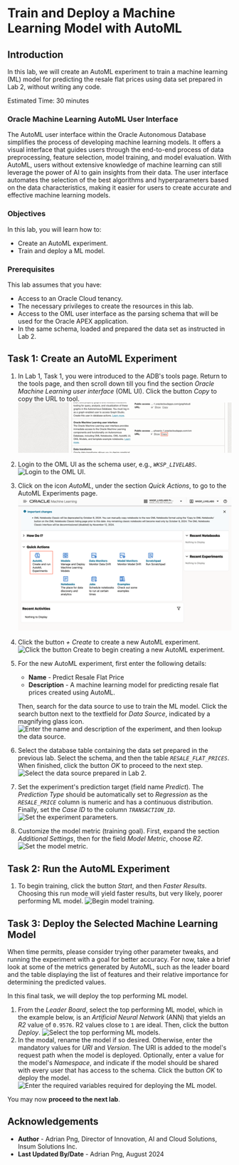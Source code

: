 # Train and Deploy a Machine Learning Model with AutoML

## Introduction

In this lab, we will create an AutoML experiment to train a machine learning (ML) model for predicting the resale flat prices using data set prepared in Lab 2, without writing any code.

Estimated Time: 30 minutes

### Oracle Machine Learning AutoML User Interface

The AutoML user interface within the Oracle Autonomous Database simplifies the process of developing machine learning models. It offers a visual interface that guides users through the end-to-end process of data preprocessing, feature selection, model training, and model evaluation. With AutoML, users without extensive knowledge of machine learning can still leverage the power of AI to gain insights from their data. The user interface automates the selection of the best algorithms and hyperparameters based on the data characteristics, making it easier for users to create accurate and effective machine learning models.

### Objectives

In this lab, you will learn how to:

* Create an AutoML experiment.
* Train and deploy a ML model.

### Prerequisites

This lab assumes that you have:

* Access to an Oracle Cloud tenancy.
* The necessary privileges to create the resources in this lab.
* Access to the OML user interface as the parsing schema that will be used for the Oracle APEX application.
* In the same schema, loaded and prepared the data set as instructed in Lab 2.

## Task 1: Create an AutoML Experiment

1. In Lab 1, Task 1, you were introduced to the ADB's tools page. Return to the tools page, and then scroll down till you find the section *Oracle Machine Learning user interface* (OML UI). Click the button *Copy* to copy the URL to tool.
![Retrieve the URL to the Oracle Machine Learning user interface.](./images/get-link-to-oml-ui.png)
1. Login to the OML UI as the schema user, e.g., *`WKSP_LIVELABS`*.
![Login to the OML UI.](./images/login-to-oml-ui.png)
1. Click on the icon *AutoML*, under the section *Quick Actions*, to go to the AutoML Experiments page.
![Navigate to the AutoML Experiments page.](./images/navigate-to-list-of-automl-experiments.png)
1. Click the button *+ Create* to create a new AutoML experiment.
![Click the button Create to begin creating a new AutoML experiment.](./images/click-create-to-create-new-automl-experiment.png)
1. For the new AutoML experiment, first enter the following details:
    * **Name** - Predict Resale Flat Price
    * **Description** - A machine learning model for predicting resale flat prices created using AutoML.

    Then, search for the data source to use to train the ML model. Click the search button next to the textfield for *Data Source*, indicated by a magnifying glass icon.
![Enter the name and description of the experiment, and then lookup the data source.](./images/enter-name-and-description.png)
1. Select the database table containing the data set prepared in the previous lab. Select the schema, and then the table *`RESALE_FLAT_PRICES`*. When finished, click the button *OK* to proceed to the next step.
![Select the data source prepared in Lab 2.](./images/select-data-source.png)
1. Set the experiment's prediction target (field name *Predict*). The *Prediction Type* should be automatically set to *Regression* as the *`RESALE_PRICE`* column is numeric and has a continuous distribution. Finally, set the *Case ID* to the column *`TRANSACTION_ID`*.
![Set the experiment parameters.](./images/set-experiment-parameters.png)
1. Customize the model metric (training goal). First, expand the section *Additional Settings*, then for the field *Model Metric*, choose *R2*.
![Set the model metric.](./images/set-model-metric.png)

## Task 2: Run the AutoML Experiment

1. To begin training, click the button *Start*, and then *Faster Results*. Choosing this run mode will yield faster results, but very likely, poorer performing ML model.
![Begin model training.](./images/begin-model-training.png)

## Task 3: Deploy the Selected Machine Learning Model

When time permits, please consider trying other parameter tweaks, and running the experiment with a goal for better accuracy. For now, take a brief look at some of the metrics generated by AutoML, such as the leader board and the table displaying the list of features and their relative importance for determining the predicted values.

In this final task, we will deploy the top performing ML model.

1. From the *Leader Board*, select the top performing ML model, which in the example below, is an *Artificial Neural Network* (ANN) that yields an *R2* value of `0.9576`. R2 values close to `1` are ideal. Then, click the button *Deploy*.
![Select the top performing ML models.](./images/select-the-top-performing-ml-model.png)
1. In the modal, rename the model if so desired. Otherwise, enter the mandatory values for *URI* and *Version*. The URI is added to the model's request path when the model is deployed. Optionally, enter a value for the model's *Namespace*, and indicate if the model should be shared with every user that has access to the schema. Click the button *OK* to deploy the model.
![Enter the required variables required for deploying the ML model.](./images/define-model-deployment-variables.png)

You may now **proceed to the next lab**.

## Acknowledgements

* **Author** - Adrian Png, Director of Innovation, AI and Cloud Solutions, Insum Solutions Inc.
* **Last Updated By/Date** - Adrian Png, August 2024
